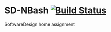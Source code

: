 # SD-NBash [![Build Status](https://travis-ci.com/ZhekehZ/SD-NBash.svg?branch=nbash-shell-dev)](https://travis-ci.com/ZhekehZ/SD-NBash)
SoftwareDesign home assignment

[Архитектурное описание]: https://github.com/ZhekehZ/SD-NBash/blob/nbash-shell-dev/docs/Architecture_ref.md "Архитектурное описание"
